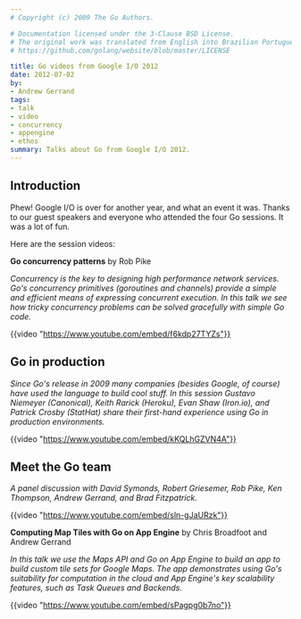 ```yaml
---
# Copyright (c) 2009 The Go Authors.

# Documentation licensed under the 3-Clause BSD License.
# The original work was translated from English into Brazilian Portuguese.
# https://github.com/golang/website/blob/master/LICENSE

title: Go videos from Google I/O 2012
date: 2012-07-02
by:
- Andrew Gerrand
tags:
- talk
- video
- concurrency
- appengine
- ethos
summary: Talks about Go from Google I/O 2012.
---
```


## Introduction

Phew! Google I/O is over for another year, and what an event it was. Thanks to our guest speakers and everyone who attended the four Go sessions. It was a lot of fun.

Here are the session videos:

**Go concurrency patterns** by Rob Pike

_Concurrency is the key to designing high performance network services. Go's concurrency primitives (goroutines and channels) provide a simple and efficient means of expressing concurrent execution. In this talk we see how tricky concurrency problems can be solved gracefully with simple Go code._

{{video "https://www.youtube.com/embed/f6kdp27TYZs"}}

## Go in production

_Since Go's release in 2009 many companies (besides Google, of course) have used the language to build cool stuff. In this session Gustavo Niemeyer (Canonical), Keith Rarick (Heroku), Evan Shaw (Iron.io), and Patrick Crosby (StatHat) share their first-hand experience using Go in production environments._

{{video "https://www.youtube.com/embed/kKQLhGZVN4A"}}

## Meet the Go team

_A panel discussion with David Symonds, Robert Griesemer, Rob Pike, Ken Thompson, Andrew Gerrand, and Brad Fitzpatrick._

{{video "https://www.youtube.com/embed/sln-gJaURzk"}}

**Computing Map Tiles with Go on App Engine** by Chris Broadfoot and Andrew Gerrand

_In this talk we use the Maps API and Go on App Engine to build an app to build custom tile sets for Google Maps. The app demonstrates using Go's suitability for computation in the cloud and App Engine's key scalability features, such as Task Queues and Backends._

{{video "https://www.youtube.com/embed/sPagpg0b7no"}}
